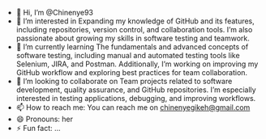 - 👋 Hi, I’m @Chinenye93
- 👀 I’m interested in Expanding my knowledge of GitHub and its features, including repositories, version control, and collaboration tools. I’m also passionate about growing my skills in software testing and teamwork.
- 🌱 I’m currently learning The fundamentals and advanced concepts of software testing, including manual and automated testing tools like Selenium, JIRA, and Postman. Additionally, I’m working on improving my GitHub workflow and exploring best practices for team collaboration.
- 💞️ I’m looking to collaborate on Team projects related to software development, quality assurance, and GitHub repositories. I’m especially interested in testing applications, debugging, and improving workflows.
- 📫 How to reach me: You can reach me on chinenyegikeh@gmail.com
- 😄 Pronouns: her
- ⚡ Fun fact: ...

<!---
Chinenye93/Chinenye93 is a ✨ special ✨ repository because its `README.md` (this file) appears on your GitHub profile.
You can click the Preview link to take a look at your changes.
--->
